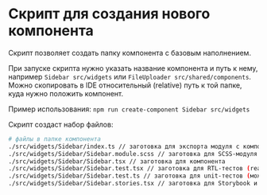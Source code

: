 # Скрипт для создания нового компонента

Скрипт позволяет создать папку компонента с базовым наполнением.

При запуске скрипта нужно указать название компонента и путь к нему, например `Sidebar src/widgets` или `FileUploader src/shared/components`.
Можно скопировать в IDE относительный (relative) путь к той папке, куда нужно положить компонент.

Пример использования:
`npm run create-component Sidebar src/widgets`

Скрипт создаст набор файлов:

```bash
# файлы в папке компонента
./src/widgets/Sidebar/index.ts // заготовка для экспорта модуля с компонентом
./src/widgets/Sidebar/Sidebar.module.scss // заготовка для SCSS-модуля
./src/widgets/Sidebar/Sidebar.tsx // заготовка для компонента
./src/widgets/Sidebar/Sidebar.test.tsx // заготовка для RTL-тестов (react-testing-library)
./src/widgets/Sidebar/Sidebar.test.ts // заготовка для unit-тестов (можно переименовать или удалить, если не требуется)
./src/widgets/Sidebar/Sidebar.stories.tsx // заготовка для Storybook и скриншотных тестов
